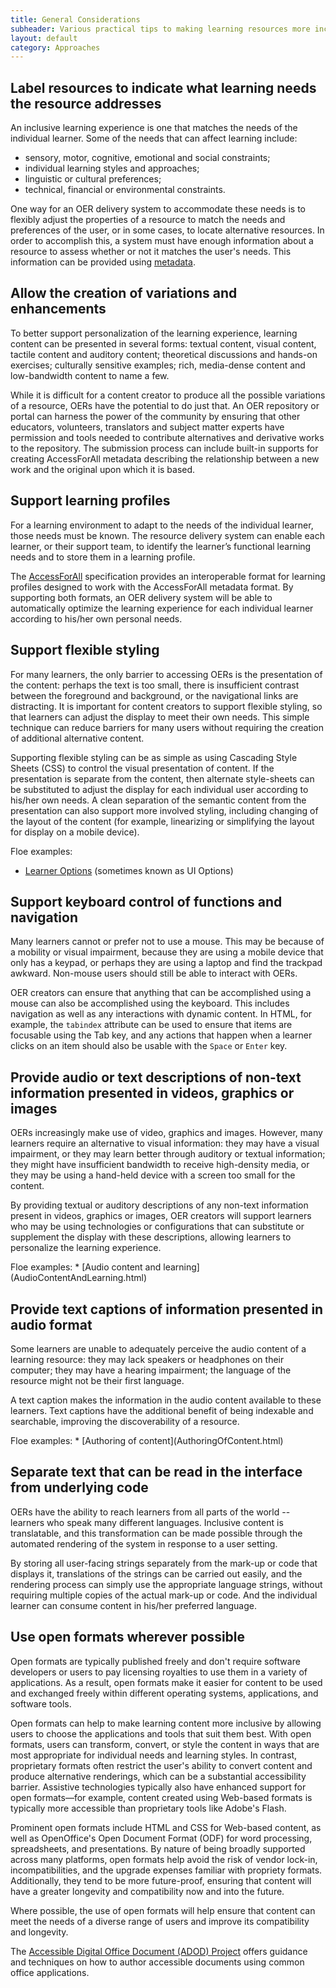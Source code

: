 ```yaml
---
title: General Considerations
subheader: Various practical tips to making learning resources more inclusive and accessible
layout: default
category: Approaches
---
```


## Label resources to indicate what learning needs the resource addresses

An inclusive learning experience is one that matches the needs of the individual learner. Some of the needs that can affect learning include:

* sensory, motor, cognitive, emotional and social constraints;
* individual learning styles and approaches;
* linguistic or cultural preferences;
* technical, financial or environmental constraints.

One way for an OER delivery system to accommodate these needs is to flexibly adjust the properties of a resource to match the needs and preferences of the user, or in some cases, to locate alternative resources. In order to accomplish this, a system must have enough information about a resource to assess whether or not it matches the user's needs. This information can be provided using [metadata](Metadata.html).

<a name="AllowTheCreationOfVariationsAndEnhancements"></a>
## Allow the creation of variations and enhancements

To better support personalization of the learning experience, learning content can be presented in several forms: textual content, visual content, tactile content and auditory content; theoretical discussions and hands-on exercises; culturally sensitive examples; rich, media-dense content and low-bandwidth content to name a few.

While it is difficult for a content creator to produce all the possible variations of a resource, OERs have the potential to do just that. An OER repository or portal can harness the power of the community by ensuring that other educators, volunteers, translators and subject matter experts have permission and tools needed to contribute alternatives and derivative works to the repository. The submission process can include built-in supports for creating AccessForAll metadata describing the relationship between a new work and the original upon which it is based.

## Support learning profiles

For a learning environment to adapt to the needs of the individual learner, those needs must be known. The resource delivery system can enable each learner, or their support team, to identify the learner’s functional learning needs and to store them in a learning profile.

The [AccessForAll](AccessForAll.html) specification provides an interoperable format for learning profiles designed to work with the AccessForAll metadata format. By supporting both formats, an OER delivery system will be able to automatically optimize the learning experience for each individual learner according to his/her own personal needs.

## Support flexible styling

For many learners, the only barrier to accessing OERs is the presentation of the content: perhaps the text is too small, there is insufficient contrast between the foreground and background, or the navigational links are distracting. It is important for content creators to support flexible styling, so that learners can adjust the display to meet their own needs. This simple technique can reduce barriers for many users without requiring the creation of additional alternative content.

Supporting flexible styling can be as simple as using Cascading Style Sheets (CSS) to control the visual presentation of content. If the presentation is separate from the content, then alternate style-sheets can be substituted to adjust the display for each individual user according to his/her own needs. A clean separation of the semantic content from the presentation can also support more involved styling, including changing of the layout of the content (for example, linearizing or simplifying the layout for display on a mobile device).


Floe examples:
* <a href="http://build.fluidproject.org/infusion/demos/uiOptions/" rel="nofollow" target="_blank" class="link-external">Learner Options</a> (sometimes known as UI Options)

## Support keyboard control of functions and navigation

Many learners cannot or prefer not to use a mouse. This may be because of a mobility or visual impairment, because they are using a mobile device that only has a keypad, or perhaps they are using a laptop and find the trackpad awkward. Non-mouse users should still be able to interact with OERs.

OER creators can ensure that anything that can be accomplished using a mouse can also be accomplished using the keyboard. This includes navigation as well as any interactions with dynamic content. In HTML, for example, the `tabindex` attribute can be used to ensure that items are focusable using the Tab key, and any actions that happen when a learner clicks on an item should also be usable with the `Space` or `Enter` key.

## Provide audio or text descriptions of non-text information presented in videos, graphics or images

OERs increasingly make use of video, graphics and images. However, many learners require an alternative to visual information: they may have a visual impairment, or they may learn better through auditory or textual information; they might have insufficient bandwidth to receive high-density media, or they may be using a hand-held device with a screen too small for the content.

By providing textual or auditory descriptions of any non-text information present in videos, graphics or images, OER creators will support learners who may be using technologies or configurations that can substitute or supplement the display with these descriptions, allowing learners to personalize the learning experience.

<span class="ildh-related">
Floe examples:
* [Audio content and learning](AudioContentAndLearning.html)
</span>

## Provide text captions of information presented in audio format

Some learners are unable to adequately perceive the audio content of a learning resource: they may lack speakers or headphones on their computer; they may have a hearing impairment; the language of the resource might not be their first language.

A text caption makes the information in the audio content available to these learners. Text captions have the additional benefit of being indexable and searchable, improving the discoverability of a resource.

<span class="ildh-related">
Floe examples:
* [Authoring of content](AuthoringOfContent.html)
</span>

## Separate text that can be read in the interface from underlying code

OERs have the ability to reach learners from all parts of the world -- learners who speak many different languages. Inclusive content is translatable, and this transformation can be made possible through the automated rendering of the system in response to a user setting.

By storing all user-facing strings separately from the mark-up or code that displays it, translations of the strings can be carried out easily, and the rendering process can simply use the appropriate language strings, without requiring multiple copies of the actual mark-up or code. And the individual learner can consume content in his/her preferred language.

## Use open formats wherever possible

Open formats are typically published freely and don't require software developers or users to pay licensing royalties to use them in a variety of applications. As a result, open formats make it easier for content to be used and exchanged freely within different operating systems, applications, and software tools.

Open formats can help to make learning content more inclusive by allowing users to choose the applications and tools that suit them best. With open formats, users can transform, convert, or style the content in ways that are most appropriate for individual needs and learning styles. In contrast, proprietary formats often restrict the user's ability to convert content and produce alternative renderings, which can be a substantial accessibility barrier. Assistive technologies typically also have enhanced support for open formats—for example, content created using Web-based formats is typically more accessible than proprietary tools like Adobe's Flash.

Prominent open formats include HTML and CSS for Web-based content, as well as OpenOffice's Open Document Format (ODF) for word processing, spreadsheets, and presentations. By nature of being broadly supported across many platforms, open formats help avoid the risk of vendor lock-in, incompatibilities, and the upgrade expenses familiar with propriety formats. Additionally, they tend to be more future-proof, ensuring that content will have a greater longevity and compatibility now and into the future.

Where possible, the use of open formats will help ensure that content can meet the needs of a diverse range of users and improve its compatibility and longevity.

The <a href="http://adod.idrc.ocad.ca/" rel="nofollow" target="_blank" class="link-external">Accessible Digital Office Document (ADOD) Project</a> offers guidance and techniques on how to author accessible documents using common office applications.
